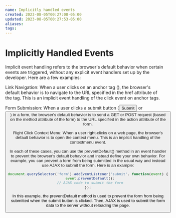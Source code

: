 ```yaml
---
name: Implicitly handled events
created: 2023-08-05T00:27:08-05:00
updated: 2023-08-05T00:27:53-05:00
aliases: 
tags: 
---
```

# Implicitly Handled Events

Implicit event handling refers to the browser's default behavior when certain events are triggered, without any explicit event handlers set up by the developer. Here are a few examples:

Link Navigation: When a user clicks on an anchor tag (<a>), the browser's default behavior is to navigate to the URL specified in the href attribute of the tag. This is an implicit event handling of the click event on anchor tags.

Form Submission: When a user clicks a submit button (<input type="submit"> or <button type="submit">) in a form, the browser's default behavior is to send a GET or POST request (based on the method attribute of the form) to the URL specified in the action attribute of the form.

Right Click Context Menu: When a user right-clicks on a web page, the browser's default behavior is to open the context menu. This is an implicit handling of the contextmenu event.

In each of these cases, you can use the preventDefault() method in an event handler to prevent the browser's default behavior and instead define your own behavior. For example, you can prevent a form from being submitted in the usual way and instead use AJAX to submit the form. Here is an example:

```javascript
document.querySelector('form').addEventListener('submit', function(event) {
  event.preventDefault();
  // AJAX code to submit the form
});
```

In this example, the preventDefault method is used to prevent the form from being submitted when the submit button is clicked. Then, AJAX is used to submit the form data to the server without reloading the page.
